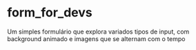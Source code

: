 # form_for_devs
Um simples formulário que explora variados tipos de input, com background animado e imagens que se alternam com o tempo
